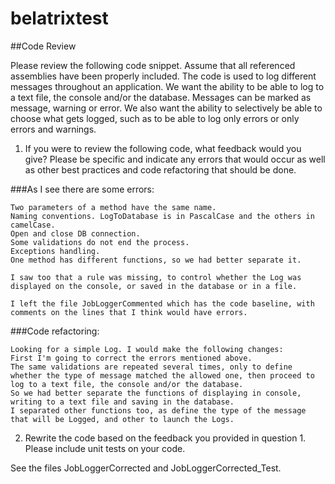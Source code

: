 # belatrixtest

##Code Review

Please review the following code snippet. Assume that all referenced assemblies have been properly included.
The code is used to log different messages throughout an application. We want the ability to be able to log to a text file, the console and/or the database. 
Messages can be marked as message, warning or error. 
We also want the ability to selectively be able to choose what gets logged, such as to be able to log only errors or only errors and warnings.

1) If you were to review the following code, what feedback would you give? Please be specific and indicate any errors that would occur as well as other best practices and code refactoring that should be done.

###As I see there are some errors:
```
Two parameters of a method have the same name.
Naming conventions. LogToDatabase is in PascalCase and the others in camelCase.
Open and close DB connection.
Some validations do not end the process.
Exceptions handling.
One method has different functions, so we had better separate it.

I saw too that a rule was missing, to control whether the Log was displayed on the console, or saved in the database or in a file.

I left the file JobLoggerCommented which has the code baseline, with comments on the lines that I think would have errors.
```
###Code refactoring:
```
Looking for a simple Log. I would make the following changes:
First I'm going to correct the errors mentioned above.
The same validations are repeated several times, only to define whether the type of message matched the allowed one, then proceed to  log to a text file, the console and/or the database.
So we had better separate the functions of displaying in console, writing to a text file and saving in the database.
I separated other functions too, as define the type of the message that will be Logged, and other to launch the Logs.
```

2) Rewrite the code based on the feedback you provided in question 1. Please include unit tests on your code.

See the  files JobLoggerCorrected and JobLoggerCorrected_Test.